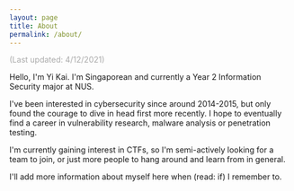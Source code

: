 ```yaml
---
layout: page
title: About
permalink: /about/
---
```

<span style="color:#aaaaaa">(Last updated: 4/12/2021)</span>

Hello, I'm Yi Kai. I'm Singaporean and currently a Year 2 Information Security major at NUS.

I've been interested in cybersecurity since around 2014-2015, but only found the courage to dive in head first more recently. I hope to eventually find a career in vulnerability research, malware analysis or penetration testing.

I'm currently gaining interest in CTFs, so I'm semi-actively looking for a team to join, or just more people to hang around and learn from in general.

I'll add more information about myself here when (read: if) I remember to.